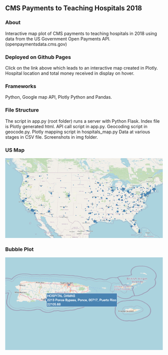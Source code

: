 ## CMS Payments to Teaching Hospitals 2018

### About
Interactive map plot of CMS payments to teaching hospitals in 2018 using data from the US Government Open Payments API. (openpaymentsdata.cms.gov)

### Deployed on Github Pages
Click on the link above which leads to an interactive map created in Plotly. Hospital location and total money received in display on hover.

### Frameworks
Python, Google map API, Plotly Python and Pandas. 

### File Structure
The script in app.py (root folder) runs a server with Python Flask.
Index file is Plotly generated html.
API call script in app.py.
Geocoding script in geocode.py.
Plotly mapping script in hospitals_map.py
Data at various stages in CSV file.
Screenshots in img folder.


### US Map
![](img/usa_hospitals.png)

### Bubble Plot
![](img/puerto_rico.png)
